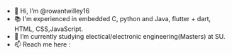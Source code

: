 - 👋 Hi, I’m @rowantwilley16
- 📚 I'm experienced in embedded C, python and Java, flutter + dart, HTML, CSS,JavaScript.
- 🌱 I’m currently studying electical/electronic engineering(Masters) at SU.
- 📫 Reach me here :
